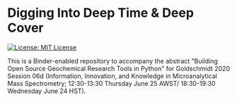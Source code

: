 # Digging Into Deep Time & Deep Cover

<a href="https://github.com/morganjwilliams/gs2020_python4geochem/blob/master/LICENSE" >
<img src="https://img.shields.io/badge/License-MIT-blue.svg" alt="License: MIT License">
</a>

This is a Binder-enabled repository to accompany the abstract "Building Open Source
Geochemical Research Tools in Python" for Goldschmidt 2020 Session 06d
(Information, Innovation, and Knowledge in Microanalytical Mass Spectrometry;
12:30-13:30 Thursday June 25 AWST/ 18:30-19:30 Wednesday June 24 HST).
